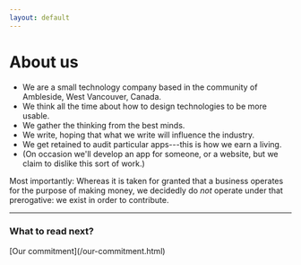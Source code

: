 ```yaml
---
layout: default
---
```


# About us

- We are a small technology company based in the community of Ambleside, West Vancouver, Canada.
- We think all the time about how to design technologies to be more usable.
- We gather the thinking from the best minds.
- We write, hoping that what we write will influence the industry.
- We get retained to audit particular apps---this is how we earn a living.
- (On occasion we'll develop an app for someone, or a website, but we claim to dislike this sort of work.)

Most importantly: Whereas it is taken for granted that a business operates for the purpose of making money, we decidedly do <em>not</em> operate under that prerogative: we exist in order to contribute.

<hr asterism/>

### What to read next?
<p delete-line/>
[Our commitment](/our-commitment.html)